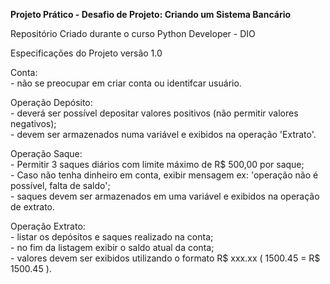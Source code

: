   <b>Projeto Prático -  Desafio de Projeto: Criando um Sistema Bancário</b>

  
Repositório Criado durante o curso Python Developer - DIO 

Especificações do Projeto
versão 1.0

Conta:<br>
	- não se preocupar em criar conta ou identifcar usuário.<br>

Operação Depósito:<br>
	- deverá ser possível depositar valores positivos (não permitir valores negativos);<br>
	- devem ser armazenados numa variável e exibidos na operação 'Extrato'.<br>

Operação Saque:<br>
	- Permitir 3 saques diários com limite máximo de R$ 500,00 por saque;<br>
	- Caso não tenha dinheiro em conta, exibir mensagem ex: 'operação não é possível, falta de saldo';<br>
	- saques devem ser armazenados em uma variável e exibidos na operação de extrato.<br>

Operação Extrato:<br>
	- listar os depósitos e saques realizado na conta;<br>
	- no fim da listagem exibir o saldo atual da conta;<br>
	- valores devem ser exibidos utilizando o formato R$ xxx.xx ( 1500.45 = R$ 1500.45 ).
